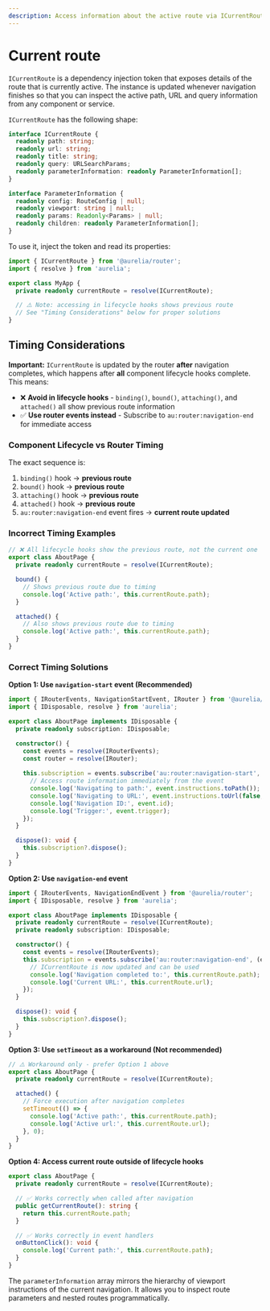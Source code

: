 ```yaml
---
description: Access information about the active route via ICurrentRoute.
---
```


# Current route

`ICurrentRoute` is a dependency injection token that exposes details of the route that is currently active. The instance is updated whenever navigation finishes so that you can inspect the active path, URL and query information from any component or service.

`ICurrentRoute` has the following shape:

```ts
interface ICurrentRoute {
  readonly path: string;
  readonly url: string;
  readonly title: string;
  readonly query: URLSearchParams;
  readonly parameterInformation: readonly ParameterInformation[];
}

interface ParameterInformation {
  readonly config: RouteConfig | null;
  readonly viewport: string | null;
  readonly params: Readonly<Params> | null;
  readonly children: readonly ParameterInformation[];
}
```

To use it, inject the token and read its properties:

```ts
import { ICurrentRoute } from '@aurelia/router';
import { resolve } from 'aurelia';

export class MyApp {
  private readonly currentRoute = resolve(ICurrentRoute);

  // ⚠️ Note: accessing in lifecycle hooks shows previous route
  // See "Timing Considerations" below for proper solutions
}
```

## Timing Considerations

**Important:** `ICurrentRoute` is updated by the router **after** navigation completes, which happens after **all** component lifecycle hooks complete. This means:

- ❌ **Avoid in lifecycle hooks** - `binding()`, `bound()`, `attaching()`, and `attached()` all show previous route information  
- ✅ **Use router events instead** - Subscribe to `au:router:navigation-end` for immediate access

### Component Lifecycle vs Router Timing

The exact sequence is:
1. `binding()` hook → **previous route**
2. `bound()` hook → **previous route**  
3. `attaching()` hook → **previous route**
4. `attached()` hook → **previous route**
5. `au:router:navigation-end` event fires → **current route updated**

### Incorrect Timing Examples

```ts
// ❌ All lifecycle hooks show the previous route, not the current one
export class AboutPage {
  private readonly currentRoute = resolve(ICurrentRoute);

  bound() {
    // Shows previous route due to timing
    console.log('Active path:', this.currentRoute.path);
  }

  attached() {
    // Also shows previous route due to timing
    console.log('Active path:', this.currentRoute.path);
  }
}
```

### Correct Timing Solutions

**Option 1: Use `navigation-start` event (Recommended)**

```ts
import { IRouterEvents, NavigationStartEvent, IRouter } from '@aurelia/router';
import { IDisposable, resolve } from 'aurelia';

export class AboutPage implements IDisposable {
  private readonly subscription: IDisposable;

  constructor() {
    const events = resolve(IRouterEvents);
    const router = resolve(IRouter);
    
    this.subscription = events.subscribe('au:router:navigation-start', (event: NavigationStartEvent) => {
      // Access route information immediately from the event
      console.log('Navigating to path:', event.instructions.toPath());
      console.log('Navigating to URL:', event.instructions.toUrl(false, router.options._urlParser));
      console.log('Navigation ID:', event.id);
      console.log('Trigger:', event.trigger);
    });
  }

  dispose(): void {
    this.subscription?.dispose();
  }
}
```

**Option 2: Use `navigation-end` event**

```ts
import { IRouterEvents, NavigationEndEvent } from '@aurelia/router';
import { IDisposable, resolve } from 'aurelia';

export class AboutPage implements IDisposable {
  private readonly currentRoute = resolve(ICurrentRoute);
  private readonly subscription: IDisposable;

  constructor() {
    const events = resolve(IRouterEvents);
    this.subscription = events.subscribe('au:router:navigation-end', (event: NavigationEndEvent) => {
      // ICurrentRoute is now updated and can be used
      console.log('Navigation completed to:', this.currentRoute.path);
      console.log('Current URL:', this.currentRoute.url);
    });
  }

  dispose(): void {
    this.subscription?.dispose();
  }
}
```

**Option 3: Use `setTimeout` as a workaround (Not recommended)**

```ts
// ⚠️ Workaround only - prefer Option 1 above
export class AboutPage {
  private readonly currentRoute = resolve(ICurrentRoute);

  attached() {
    // Force execution after navigation completes
    setTimeout(() => {
      console.log('Active path:', this.currentRoute.path);
      console.log('Active url:', this.currentRoute.url);
    }, 0);
  }
}
```

**Option 4: Access current route outside of lifecycle hooks**

```ts
export class AboutPage {
  private readonly currentRoute = resolve(ICurrentRoute);

  // ✅ Works correctly when called after navigation
  public getCurrentRoute(): string {
    return this.currentRoute.path;
  }

  // ✅ Works correctly in event handlers
  onButtonClick(): void {
    console.log('Current path:', this.currentRoute.path);
  }
}
```

The `parameterInformation` array mirrors the hierarchy of viewport instructions of the current navigation. It allows you to inspect route parameters and nested routes programmatically.

